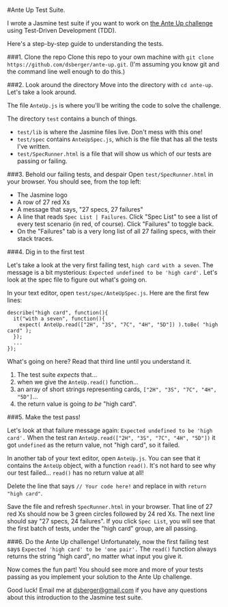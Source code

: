 #Ante Up Test Suite.

I wrote a Jasmine test suite if you want to work on [the Ante Up challenge](http://www.codenewbie.org/blogs/ante-up) using Test-Driven Development (TDD).

Here's a step-by-step guide to understanding the tests.

###1. Clone the repo
Clone this repo to your own machine with `git clone https://github.com/dsberger/ante-up.git`. (I'm assuming you know git and the command line well enough to do this.)

###2. Look around the directory
Move into the directory with `cd ante-up`. Let's take a look around.
	
The file `AnteUp.js` is where you'll be writing the code to solve the challenge.

The directory `test` contains a bunch of things.

* `test/lib` is where the Jasmine files live. Don't mess with this one!
* `test/spec` contains `AnteUpSpec.js`, which is the file that has all the tests I've written.
* `test/SpecRunner.html` is a file that will show us which of our tests are passing or failing.

###3. Behold our failing tests, and despair
Open `test/SpecRunner.html` in your browser. You should see, from the top left:

* The Jasmine logo
* A row of 27 red Xs
* A message that says, "27 specs, 27 failures"
* A line that reads `Spec List | Failures`. Click "Spec List" to see a list of every test scenario (in red, of course). Click "Failures" to toggle back.
* On the "Failures" tab is a very long list of all 27 failing specs, with their stack traces.

###4. Dig in to the first test
	
Let's take a look at the very first failing test, `high card with a seven`. The message is a bit mysterious: `Expected undefined to be 'high card'.` Let's look at the spec file to figure out what's going on.

In your text editor, open `test/spec/AnteUpSpec.js`. Here are the first few lines: 

```
describe("high card", function(){
  it("with a seven", function(){
    expect( AnteUp.read(["2H", "3S", "7C", "4H", "5D"]) ).toBe( "high card" );
  });
  ...
});
```

What's going on here? Read that third line until you understand it.

1. The test suite _expects_ that...
2. when we give the `AnteUp.read()` function...
3. an array of short strings representing cards, `["2H", "3S", "7C", "4H", "5D"]`...
4. the return value is going _to be_ "high card".

###5. Make the test pass!

Let's look at that failure message again: `Expected undefined to be 'high card'.` When the test ran `AnteUp.read(["2H", "3S", "7C", "4H", "5D"])` it got `undefined` as the return value, not "high card", so it failed.

In another tab of your text editor, open `AnteUp.js`. You can see that it contains the `AnteUp` object, with a function `read()`. It's not hard to see why our test failed... `read()` has no return value at all!

Delete the line that says `// Your code here!` and replace in with `return "high card"`.

Save the file and refresh `SpecRunner.html` in your browser. That line of 27 red Xs should now be 3 green circles followed by 24 red Xs. The next line should say "27 specs, 24 failures". If you click `Spec List`, you will see that the first batch of tests, under the "high card" group, are all passing.

###6. Do the Ante Up challenge!
Unfortunately, now the first failing test says `Expected 'high card' to be 'one pair'.` The `read()` function always returns the string "high card", no matter what input you give it.

Now comes the fun part! You should see more and more of your tests passing as you implement your solution to the Ante Up challenge.

Good luck! Email me at [dsberger@gmail.com](mailto:dsberger@gmail.com) if you have any questions about this introduction to the Jasmine test suite.

